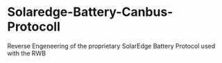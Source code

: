 # Solaredge-Battery-Canbus-Protocoll
Reverse Engeneering of the proprietary SolarEdge Battery Protocol used with the RWB 
